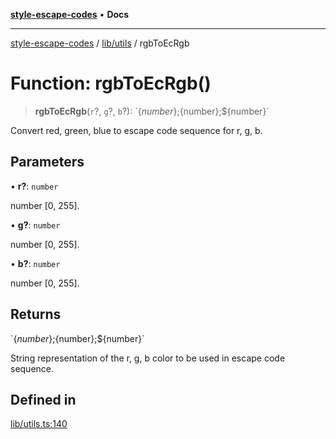 [**style-escape-codes**](../../../README.md) • **Docs**

***

[style-escape-codes](../../../modules.md) / [lib/utils](../README.md) / rgbToEcRgb

# Function: rgbToEcRgb()

> **rgbToEcRgb**(`r`?, `g`?, `b`?): \`$\{number\};$\{number\};$\{number\}\`

Convert red, green, blue to escape code sequence for r, g, b.

## Parameters

• **r?**: `number`

number [0, 255].

• **g?**: `number`

number [0, 255].

• **b?**: `number`

number [0, 255].

## Returns

\`$\{number\};$\{number\};$\{number\}\`

String representation of the r, g, b color to be used in escape code
sequence.

## Defined in

[lib/utils.ts:140](https://github.com/mastermind-0xff/style-escape-codes/blob/86f72e47c8a4169fb2601208e7c23c504221a7fb/src/lib/utils.ts#L140)
